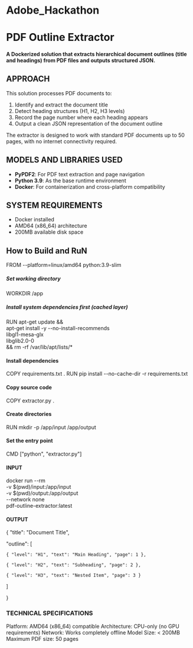 # Adobe_Hackathon
# PDF Outline Extractor

#### A Dockerized solution that extracts hierarchical document outlines (title and headings) from PDF files and outputs structured JSON.

## APPROACH
This solution processes PDF documents to:
1. Identify and extract the document title
2. Detect heading structures (H1, H2, H3 levels)
3. Record the page number where each heading appears
4. Output a clean JSON representation of the document outline

The extractor is designed to work with standard PDF documents up to 50 pages, with no internet connectivity required.

## MODELS AND LIBRARIES USED
- **PyPDF2**: For PDF text extraction and page navigation
- **Python 3.9**: As the base runtime environment
- **Docker**: For containerization and cross-platform compatibility

## SYSTEM REQUIREMENTS
- Docker installed
- AMD64 (x86_64) architecture
- 200MB available disk space

## How to Build and RuN
FROM --platform=linux/amd64 python:3.9-slim

##### Set working directory
WORKDIR /app

##### Install system dependencies first (cached layer)
RUN apt-get update && \
    apt-get install -y --no-install-recommends \
    libgl1-mesa-glx \
    libglib2.0-0 \
    && rm -rf /var/lib/apt/lists/*

#### Install dependencies
COPY requirements.txt .
RUN pip install --no-cache-dir -r requirements.txt

#### Copy source code
COPY extractor.py .

#### Create directories
RUN mkdir -p /app/input /app/output

#### Set the entry point
CMD ["python", "extractor.py"]

#### INPUT
docker run --rm \
  -v $(pwd)/input:/app/input \
  -v $(pwd)/output:/app/output \
  --network none \
  pdf-outline-extractor:latest

#### OUTPUT
{
  "title": "Document Title",
  
  "outline": [
  
    { "level": "H1", "text": "Main Heading", "page": 1 },
    
    { "level": "H2", "text": "Subheading", "page": 2 },
    
    { "level": "H3", "text": "Nested Item", "page": 3 }
    
  ]
  
}


### TECHNICAL SPECIFICATIONS
Platform: AMD64 (x86_64) compatible
Architecture: CPU-only (no GPU requirements)
Network: Works completely offline
Model Size: < 200MB
Maximum PDF size: 50 pages
